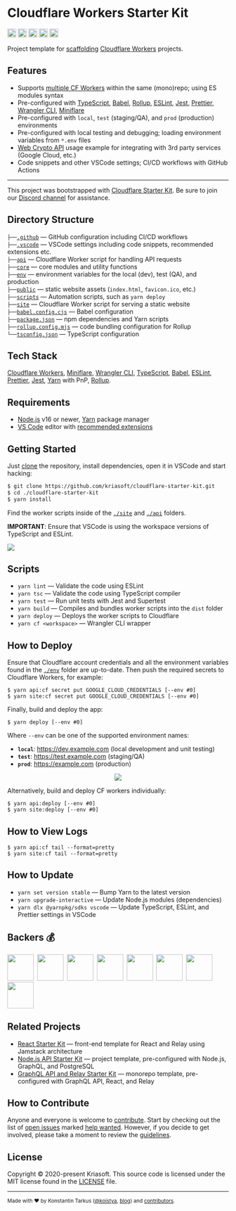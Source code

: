 # Cloudflare Workers Starter Kit

<a href="http://www.typescriptlang.org/"><img src="https://img.shields.io/badge/%3C%2F%3E-TypeScript-%230074c1.svg?style=flat-square" height="20"></a>
<a href="http://patreon.com/koistya"><img src="https://img.shields.io/badge/dynamic/json?color=%23ff424d&label=Patreon&style=flat-square&query=data.attributes.patron_count&suffix=%20patrons&url=https%3A%2F%2Fwww.patreon.com%2Fapi%2Fcampaigns%2F233228" height="20"></a>
<a href="https://discord.gg/QEd934tZvR"><img src="https://img.shields.io/discord/643523529131950086?label=Chat&style=flat-square" height="20"></a>
<a href="https://github.com/kriasoft/cloudflare-starter-kit/stargazers"><img src="https://img.shields.io/github/stars/kriasoft/cloudflare-starter-kit.svg?style=social&label=Star&maxAge=3600" height="20"></a>
<a href="https://twitter.com/koistya"><img src="https://img.shields.io/twitter/follow/koistya.svg?style=social&label=Follow&maxAge=3600" height="20"></a>

Project template for [scaffolding](https://github.com/kriasoft/cloudflare-starter-kit/generate)
[Cloudflare Workers](https://workers.cloudflare.com/) projects.

## Features

- Supports [multiple CF Workers](https://miniflare.dev/core/mount) within the same (mono)repo; using ES modules syntax
- Pre-configured with [TypeScript](https://typescriptlang.org/), [Babel](https://babeljs.io/),
  [Rollup](https://rollupjs.org/), [ESLint](https://eslint.org/), [Jest](https://jestjs.io/),
  [Prettier](https://prettier.io/), [Wrangler CLI](https://developers.cloudflare.com/workers/wrangler/),
  [Miniflare](https://miniflare.dev/)
- Pre-configured with `local`, `test` (staging/QA), and `prod` (production) environments
- Pre-configured with local testing and debugging; loading environment variables from `*.env` files
- [Web Crypto API](https://developer.mozilla.org/en-US/docs/Web/API/Web_Crypto_API) usage example for integrating with 3rd party services (Google Cloud, etc.)
- Code snippets and other VSCode settings; CI/CD workflows with GitHub Actions

---

This project was bootstrapped with [Cloudflare Starter Kit](https://github.com/kriasoft/cloudflare-starter-kit).
Be sure to join our [Discord channel](https://discord.gg/QEd934tZvR) for assistance.

## Directory Structure

`├──`[`.github`](.github) — GitHub configuration including CI/CD workflows<br>
`├──`[`.vscode`](.vscode) — VSCode settings including code snippets, recommended extensions etc.<br>
`├──`[`api`](./api) — Cloudflare Worker script for handling API requests<br>
`├──`[`core`](./core) — core modules and utility functions<br>
`├──`[`env`](./env) — environment variables for the local (dev), test (QA), and production<br>
`├──`[`public`](./public) — static website assets (`index.html`, `favicon.ico`, etc.)<br>
`├──`[`scripts`](./scripts) — Automation scripts, such as `yarn deploy`<br>
`├──`[`site`](./site) — Cloudflare Worker script for serving a static website<br>
`├──`[`babel.config.cjs`](./babel.config.cjs) — Babel configuration<br>
`├──`[`package.json`](./project.json) — npm dependencies and Yarn scripts<br>
`├──`[`rollup.config.mjs`](./rollup.config.mjs) — code bundling configuration for Rollup<br>
`└──`[`tsconfig.json`](./tsconfig.json) — TypeScript configuration<br>

## Tech Stack

[Cloudflare Workers](https://workers.cloudflare.com/), [Miniflare](https://miniflare.dev/),
[Wrangler CLI](https://developers.cloudflare.com/workers/wrangler/),
[TypeScript](https://www.typescriptlang.org/), [Babel](https://babeljs.io/),
[ESLint](https://eslint.org/), [Prettier](https://prettier.io/),
[Jest](https://jestjs.io/), [Yarn](https://yarnpkg.com/) with PnP,
[Rollup](https://rollupjs.org/).

## Requirements

- [Node.js](https://nodejs.org/) v16 or newer, [Yarn](https://yarnpkg.com/) package manager
- [VS Code](https://code.visualstudio.com/) editor with [recommended extensions](.vscode/extensions.json)

## Getting Started

Just [clone](https://github.com/kriasoft/cloudflare-starter-kit/generate) the
repository, install dependencies, open it in VSCode and start hacking:

```bash
$ git clone https://github.com/kriasoft/cloudflare-starter-kit.git
$ cd ./cloudflare-starter-kit
$ yarn install
```

Find the worker scripts inside of the [`./site`](./site/) and [`./api`](./api/) folders.

**IMPORTANT**: Ensure that VSCode is using the workspace versions of TypeScript and ESLint.

![](https://files.tarkus.me/typescript-workspace.png)

## Scripts

- `yarn lint` — Validate the code using ESLint
- `yarn tsc` — Validate the code using TypeScript compiler
- `yarn test` — Run unit tests with Jest and Supertest
- `yarn build` — Compiles and bundles worker scripts into the `dist` folder
- `yarn deploy` — Deploys the worker scripts to Cloudflare
- `yarn cf <workspace>` — Wrangler CLI wrapper

## How to Deploy

Ensure that Cloudflare account credentials and all the environment variables
found in the [`./env`](./env) folder are up-to-date. Then push the required
secrets to Cloudflare Workers, for example:

```
$ yarn api:cf secret put GOOGLE_CLOUD_CREDENTIALS [--env #0]
$ yarn site:cf secret put GOOGLE_CLOUD_CREDENTIALS [--env #0]
```

Finally, build and deploy the app:

```
$ yarn deploy [--env #0]
```

Where `--env` can be one of the supported environment names:

- **`local`**: https://dev.example.com (local development and unit testing)
- **`test`**: https://test.example.com (staging/QA)
- **`prod`**: https://example.com (production)

<p align="center"><img src="https://files.tarkus.me/cloudflare-workers-deploy.svg" /></p>

Alternatively, build and deploy CF workers individually:

```
$ yarn api:deploy [--env #0]
$ yarn site:deploy [--env #0]
```

## How to View Logs

```
$ yarn api:cf tail --format=pretty
$ yarn site:cf tail --format=pretty
```

## How to Update

- `yarn set version stable` — Bump Yarn to the latest version
- `yarn upgrade-interactive` — Update Node.js modules (dependencies)
- `yarn dlx @yarnpkg/sdks vscode` — Update TypeScript, ESLint, and Prettier settings in VSCode

## Backers 💰

<a href="https://reactstarter.com/b/1"><img src="https://reactstarter.com/b/1.png" height="60" /></a>&nbsp;&nbsp;<a href="https://reactstarter.com/b/2"><img src="https://reactstarter.com/b/2.png" height="60" /></a>&nbsp;&nbsp;<a href="https://reactstarter.com/b/3"><img src="https://reactstarter.com/b/3.png" height="60" /></a>&nbsp;&nbsp;<a href="https://reactstarter.com/b/4"><img src="https://reactstarter.com/b/4.png" height="60" /></a>&nbsp;&nbsp;<a href="https://reactstarter.com/b/5"><img src="https://reactstarter.com/b/5.png" height="60" /></a>&nbsp;&nbsp;<a href="https://reactstarter.com/b/6"><img src="https://reactstarter.com/b/6.png" height="60" /></a>&nbsp;&nbsp;<a href="https://reactstarter.com/b/7"><img src="https://reactstarter.com/b/7.png" height="60" /></a>&nbsp;&nbsp;<a href="https://reactstarter.com/b/8"><img src="https://reactstarter.com/b/8.png" height="60" /></a>

## Related Projects

- [React Starter Kit](https://github.com/kriasoft/react-starter-kit) — front-end template for React and Relay using Jamstack architecture
- [Node.js API Starter Kit](https://github.com/kriasoft/node-starter-kit) — project template, pre-configured with Node.js, GraphQL, and PostgreSQL
- [GraphQL API and Relay Starter Kit](https://github.com/kriasoft/graphql-starter) — monorepo template, pre-configured with GraphQL API, React, and Relay

## How to Contribute

Anyone and everyone is welcome to [contribute](.github/CONTRIBUTING.md). Start
by checking out the list of [open issues](https://github.com/kriasoft/cloudflare-starter-kit/issues)
marked [help wanted](https://github.com/kriasoft/cloudflare-starter-kit/issues?q=label:"help+wanted").
However, if you decide to get involved, please take a moment to review the
[guidelines](.github/CONTRIBUTING.md).

## License

Copyright © 2020-present Kriasoft. This source code is licensed under the MIT license found in the
[LICENSE](https://github.com/kriasoft/cloudflare-starter-kit/blob/main/LICENSE) file.

---

<sup>Made with ♥ by Konstantin Tarkus ([@koistya](https://twitter.com/koistya), [blog](https://medium.com/@koistya))
and [contributors](https://github.com/kriasoft/cloudflare-starter-kit/graphs/contributors).</sup>
